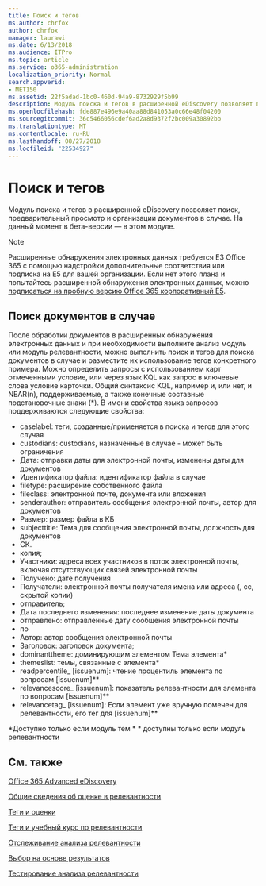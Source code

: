```yaml
---
title: Поиск и тегов
ms.author: chrfox
author: chrfox
manager: laurawi
ms.date: 6/13/2018
ms.audience: ITPro
ms.topic: article
ms.service: o365-administration
localization_priority: Normal
search.appverid:
- MET150
ms.assetid: 22f5adad-1bc0-460d-94a9-8732929f5b99
description: Модуль поиска и тегов в расширенной eDiscovery позволяет поиск, предварительный просмотр и организации документов в случае. На данный момент в бета-версии — в этом модуле.
ms.openlocfilehash: fde887e496e9a40aa88d841053a0c66e48f04200
ms.sourcegitcommit: 36c5466056cdef6ad2a8d9372f2bc009a30892bb
ms.translationtype: MT
ms.contentlocale: ru-RU
ms.lasthandoff: 08/27/2018
ms.locfileid: "22534927"
---
```

# <a name="search-and-tagging"></a>Поиск и тегов

Модуль поиска и тегов в расширенной eDiscovery позволяет поиск, предварительный просмотр и организации документов в случае. На данный момент в бета-версии — в этом модуле.

> [!NOTE]
> Расширенные обнаружения электронных данных требуется E3 Office 365 с помощью надстройки дополнительные соответствия или подписка на E5 для вашей организации. Если нет этого плана и попытайтесь расширенной обнаружения электронных данных, можно [подписаться на пробную версию Office 365 корпоративный E5](https://go.microsoft.com/fwlink/p/?LinkID=698279). 
  
## <a name="search-the-documents-in-your-case"></a>Поиск документов в случае

После обработки документов в расширенных обнаружения электронных данных и при необходимости выполните анализ модуль или модуль релевантности, можно выполнить поиск и тегов для поиска документов в случае и разместите их использование тегов конкретного примера. Можно определить запросы с использованием карт отмеченными условие, или через язык KQL как запрос в ключевые слова условие карточки. Общий синтаксис KQL, например и, или нет, и NEAR(n), поддерживаемые, а также конечные составные подстановочные знаки (*). В имени свойства языка запросов поддерживаются следующие свойства:

- caselabel: теги, созданные/применяется в поиска и тегов для этого случая 
- custodians: custodians, назначенные в случае - может быть ограничения
- Дата: отправки даты для электронной почты, изменены даты для документов
- Идентификатор файла: идентификатор файла в случае
- filetype: расширение собственного файла
- fileclass: электронной почте, документа или вложения
- senderauthor: отправитель сообщения электронной почты, автор для документов
- Размер: размер файла в КБ
- subjecttitle: Тема для сообщения электронной почты, должность для документов
- СК.
- копия;
- Участники: адреса всех участников в поток электронной почты, включая отсутствующих связей электронной почты
- Получено: дате получения
- Получатели: электронной почты получателя имена или адреса (, cc, скрытой копии)
- отправитель;
- Дата последнего изменения: последнее изменение даты документа
- отправлено: отправленные дату сообщения электронной почты
- по
- Автор: автор сообщения электронной почты
- Заголовок: заголовок документа;
- dominanttheme: доминирующим элементом Тема элемента\*
- themeslist: темы, связанные с элемента\*
- readpercentile_ [issuenum]: чтение процентиль элемента по вопросам [issuenum]\*\*
- relevancescore_ [issuenum]: показатель релевантности для элемента по вопросам [issuenum]\*\*
- relevancetag_ [issuenum]: Если элемент уже вручную помечен для релевантности, его тег для [issuenum]\*\*

\*Доступно только если модуль тем \* \* доступны только если модуль релевантности
  
## <a name="see-also"></a>См. также

[Office 365 Advanced eDiscovery](office-365-advanced-ediscovery.md)
  
[Общие сведения об оценке в релевантности](assessment-in-relevance-in-advanced-ediscovery.md)
  
[Теги и оценки](tagging-and-assessment-in-advanced-ediscovery.md)
  
[Теги и учебный курс по релевантности](tagging-and-relevance-training-in-advanced-ediscovery.md)
  
[Отслеживание анализа релевантности](track-relevance-analysis-in-advanced-ediscovery.md)
  
[Выбор на основе результатов](decision-based-on-the-results-in-advanced-ediscovery.md)
  
[Тестирование анализа релевантности](test-relevance-analysis-in-advanced-ediscovery.md)

